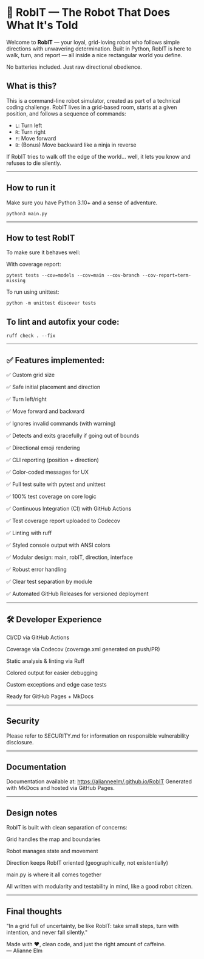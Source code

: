 # 🤖 RobIT — The Robot That Does What It's Told

Welcome to **RobIT** — your loyal, grid-loving robot who follows simple directions with unwavering determination. Built in Python, RobIT is here to walk, turn, and report — all inside a nice rectangular world you define.

No batteries included. Just raw directional obedience.

## What is this?

This is a command-line robot simulator, created as part of a technical coding challenge. RobIT lives in a grid-based room, starts at a given position, and follows a sequence of commands:

- `L`: Turn left
- `R`: Turn right
- `F`: Move forward
- `B`: (Bonus) Move backward like a ninja in reverse

If RobIT tries to walk off the edge of the world... well, it lets you know and refuses to die silently.

---

## How to run it

Make sure you have Python 3.10+ and a sense of adventure.

```python3 main.py```

---

## How to test RobIT
To make sure it behaves well:

With coverage report:

```pytest tests --cov=models --cov=main --cov-branch --cov-report=term-missing```

To run using unittest:

```python -m unittest discover tests```

## To lint and autofix your code:

```ruff check . --fix```

---

## ✅ Features implemented:
✅ Custom grid size

✅ Safe initial placement and direction

✅ Turn left/right

✅ Move forward and backward

✅ Ignores invalid commands (with warning)

✅ Detects and exits gracefully if going out of bounds

✅ Directional emoji rendering

✅ CLI reporting (position + direction)

✅ Color-coded messages for UX

✅ Full test suite with pytest and unittest

✅ 100% test coverage on core logic

✅ Continuous Integration (CI) with GitHub Actions

✅ Test coverage report uploaded to Codecov

✅ Linting with ruff

✅ Styled console output with ANSI colors

✅ Modular design: main, robIT, direction, interface

✅ Robust error handling

✅ Clear test separation by module

✅ Automated GitHub Releases for versioned deployment

---

## 🛠️ Developer Experience
CI/CD via GitHub Actions

Coverage via Codecov (coverage.xml generated on push/PR)

Static analysis & linting via Ruff

Colored output for easier debugging

Custom exceptions and edge case tests

Ready for GitHub Pages + MkDocs

---

## Security

Please refer to SECURITY.md for information on responsible vulnerability disclosure.

---

## Documentation

Documentation available at: [https://alianneelm/.github.io/RobIT](https://alianneelm.github.io/RobIT/)
Generated with MkDocs and hosted via GitHub Pages.

---

## Design notes
RobIT is built with clean separation of concerns:

Grid handles the map and boundaries

Robot manages state and movement

Direction keeps RobIT oriented (geographically, not existentially)

main.py is where it all comes together

All written with modularity and testability in mind, like a good robot citizen.

---

## Final thoughts
"In a grid full of uncertainty, be like RobIT: take small steps, turn with intention, and never fall silently."

Made with ❤️, clean code, and just the right amount of caffeine.   
— Alianne Elm
